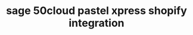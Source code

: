 ---
title: "sage 50cloud pastel xpress shopify integration"
categories: integrations
tags: ["shopify", "sage 50cloud pastel xpress"]
---